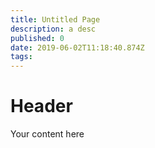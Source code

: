```yaml
---
title: Untitled Page
description: a desc
published: 0
date: 2019-06-02T11:18:40.874Z
tags: 
---
```


# Header

Your content here